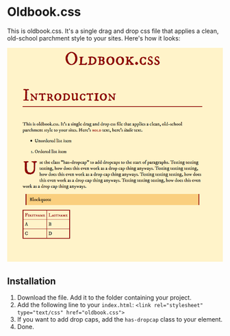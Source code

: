 # Oldbook.css
This is oldbook.css. It's a single drag and drop css file that applies a clean, old-school parchment style to your sites. Here's how it looks:

![Demo image](https://github.com/UtilityHotbar/oldbook-css/blob/main/demo.png)

## Installation
1. Download the file. Add it to the folder containing your project.
2. Add the following line to your `index.html`: `<link rel="stylesheet" type="text/css" href="oldbook.css">`
3. If you want to add drop caps, add the `has-dropcap` class to your element.
4. Done.
